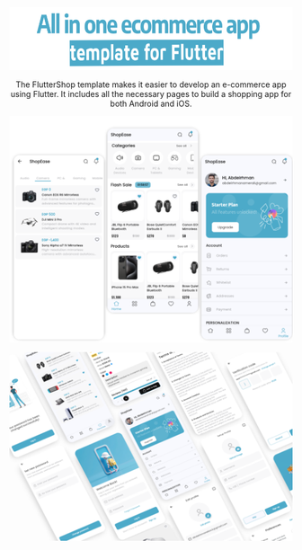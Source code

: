 <p align="center">
  <img src="commplete_commerce_app/images/Header-Text.png" alt="Build you shop app in days" style="width: 700px; height: auto;">
</p>

<p align="center">
  The FlutterShop template makes it easier to develop an e-commerce app using Flutter. It includes all the necessary pages to build a shopping app for both Android and iOS.
</p>

<p align="center">
  <img src="commplete_commerce_app/images/view1.png" alt="Build you shop app in days" style="width: 700px; height: auto;">
</p>

<p align="center">
  <img src="commplete_commerce_app/images/view2.png" alt="Build you shop app in days" style="width: 1000px; height: 1000;">
</p>







